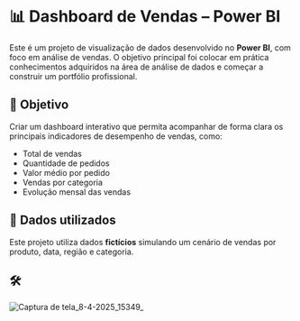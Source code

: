 
# 📊 Dashboard de Vendas – Power BI

Este é um projeto de visualização de dados desenvolvido no **Power BI**, com foco em análise de vendas. O objetivo principal foi colocar em prática conhecimentos adquiridos na área de análise de dados e começar a construir um portfólio profissional.

## 🧠 Objetivo

Criar um dashboard interativo que permita acompanhar de forma clara os principais indicadores de desempenho de vendas, como:

- Total de vendas
- Quantidade de pedidos
- Valor médio por pedido
- Vendas por categoria
- Evolução mensal das vendas

## 📁 Dados utilizados

Este projeto utiliza dados **fictícios** simulando um cenário de vendas por produto, data, região e categoria.

## 🛠
![Captura de tela_8-4-2025_15349_](https://github.com/user-attachments/assets/4192d2dd-3a07-4053-8986-5682497a7cde)

